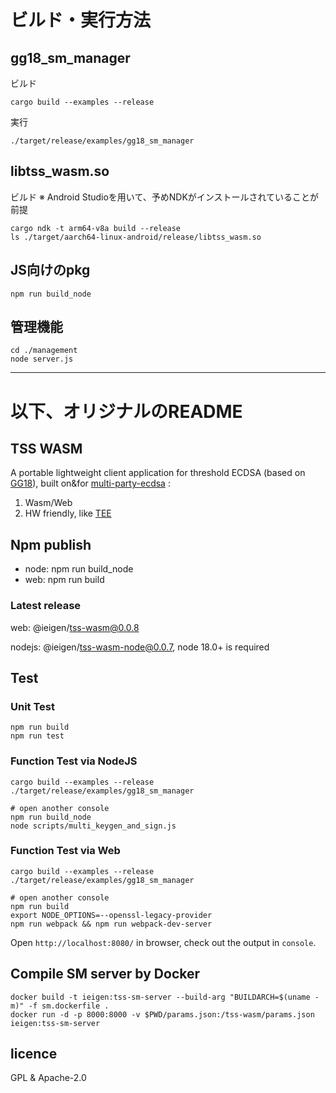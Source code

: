 # ビルド・実行方法

## gg18_sm_manager

ビルド

```shell
cargo build --examples --release
```

実行

```shell
./target/release/examples/gg18_sm_manager
```

## libtss_wasm.so

ビルド
※ Android Studioを用いて、予めNDKがインストールされていることが前提
```shell
cargo ndk -t arm64-v8a build --release
ls ./target/aarch64-linux-android/release/libtss_wasm.so
```

## JS向けのpkg

```shell
npm run build_node
```

## 管理機能

```shell
cd ./management
node server.js
```

---

# 以下、オリジナルのREADME

## TSS WASM
A portable lightweight client application for threshold ECDSA (based on [GG18](https://eprint.iacr.org/2019/114.pdf)), built on&for [multi-party-ecdsa](https://github.com/ZenGo-X/multi-party-ecdsa) : 
1) Wasm/Web
2) HW friendly, like [TEE](https://github.com/0xEigenLabs/eigencc)

## Npm publish

* node: npm run build_node
* web: npm run build

### Latest release

web: @ieigen/tss-wasm@0.0.8

nodejs: @ieigen/tss-wasm-node@0.0.7, node 18.0+ is required

## Test

### Unit Test
```
npm run build
npm run test
```

### Function Test via NodeJS
```
cargo build --examples --release
./target/release/examples/gg18_sm_manager

# open another console
npm run build_node
node scripts/multi_keygen_and_sign.js
```

### Function Test via Web

```
cargo build --examples --release
./target/release/examples/gg18_sm_manager

# open another console
npm run build
export NODE_OPTIONS=--openssl-legacy-provider
npm run webpack && npm run webpack-dev-server
```

Open `http://localhost:8080/` in browser, check out the output in `console`.

## Compile SM server by Docker

```
docker build -t ieigen:tss-sm-server --build-arg "BUILDARCH=$(uname -m)" -f sm.dockerfile .
docker run -d -p 8000:8000 -v $PWD/params.json:/tss-wasm/params.json ieigen:tss-sm-server
```

## licence
GPL & Apache-2.0
